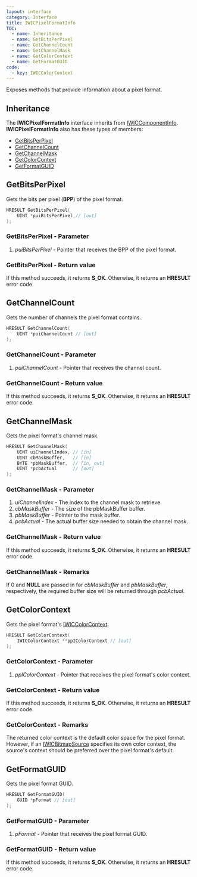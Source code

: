 ```yaml
---
layout: interface
category: Interface
title: IWICPixelFormatInfo
TOC:
  - name: Inheritance
  - name: GetBitsPerPixel
  - name: GetChannelCount
  - name: GetChannelMask
  - name: GetColorContext
  - name: GetFormatGUID
code:
  - key: IWICColorContext
---
```


Exposes methods that provide information about a pixel format.

## Inheritance

[wci]: IWICComponentInfo

The **IWICPixelFormatInfo** interface inherits from [IWICComponentInfo][wci].
**IWICPixelFormatInfo** also has these types of members:

- [GetBitsPerPixel](#getbitsperpixel)
- [GetChannelCount](#getchannelcount)
- [GetChannelMask](#getchannelmask)
- [GetColorContext](#getcolorcontext)
- [GetFormatGUID](#getformatguid)

## GetBitsPerPixel

Gets the bits per pixel (**BPP**) of the pixel format.

```cpp
HRESULT GetBitsPerPixel(
    UINT *puiBitsPerPixel // [out]
);
```

### GetBitsPerPixel - Parameter

1. *puiBitsPerPixel* - Pointer that receives the BPP of the pixel format.

### GetBitsPerPixel - Return value

If this method succeeds, it returns **S_OK**.
Otherwise, it returns an **HRESULT** error code.

## GetChannelCount

Gets the number of channels the pixel format contains.

```cpp
HRESULT GetChannelCount(
    UINT *puiChannelCount // [out]
);
```

### GetChannelCount - Parameter

1. *puiChannelCount* - Pointer that receives the channel count.

### GetChannelCount - Return value

If this method succeeds, it returns **S_OK**.
Otherwise, it returns an **HRESULT** error code.

## GetChannelMask

Gets the pixel format's channel mask.

```cpp
HRESULT GetChannelMask(
    UINT uiChannelIndex, // [in]
    UINT cbMaskBuffer,   // [in]
    BYTE *pbMaskBuffer,  // [in, out]
    UINT *pcbActual      // [out]
);
```

### GetChannelMask - Parameter

1. *uiChannelIndex* - The index to the channel mask to retrieve.
2. *cbMaskBuffer* - The size of the pbMaskBuffer buffer.
3. *pbMaskBuffer* - Pointer to the mask buffer.
4. *pcbActual* - The actual buffer size needed to obtain the channel mask.

### GetChannelMask - Return value

If this method succeeds, it returns **S_OK**.
Otherwise, it returns an **HRESULT** error code.

### GetChannelMask - Remarks

If 0 and **NULL** are passed in for *cbMaskBuffer* and *pbMaskBuffer*, respectively, the required buffer size will be returned through *pcbActual*.

## GetColorContext

Gets the pixel format's [IWICColorContext][wcc].

[wcc]: IWICColorContext

```cpp
HRESULT GetColorContext(
    IWICColorContext **ppIColorContext // [out]
);
```

### GetColorContext - Parameter

1. *ppIColorContext* - Pointer that receives the pixel format's color context.

### GetColorContext - Return value

If this method succeeds, it returns **S_OK**.
Otherwise, it returns an **HRESULT** error code.

### GetColorContext - Remarks

[wbs]: IWICBitmapSource

The returned color context is the default color space for the pixel format.
However, if an [IWICBitmapSource][wbs] specifies its own color context, the source's context should be preferred over the pixel format's default.

## GetFormatGUID

Gets the pixel format GUID.

```cpp
HRESULT GetFormatGUID(
    GUID *pFormat // [out]
);
```

### GetFormatGUID - Parameter

1. *pFormat* - Pointer that receives the pixel format GUID.

### GetFormatGUID - Return value

If this method succeeds, it returns **S_OK**.
Otherwise, it returns an **HRESULT** error code.
